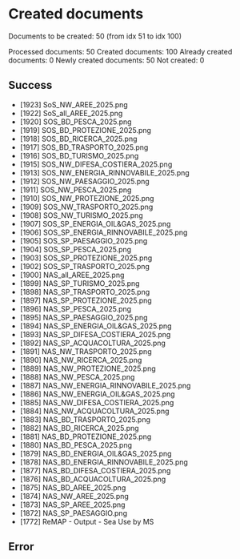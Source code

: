 # Created documents

Documents to be created: 50 (from idx 51 to idx 100)

Processed documents: 50
Created documents: 100
Already created documents: 0
Newly created documents: 50
Not created: 0

## Success

- [1923] SoS_NW_AREE_2025.png
- [1922] SoS_all_AREE_2025.png
- [1920] SOS_BD_PESCA_2025.png
- [1919] SOS_BD_PROTEZIONE_2025.png
- [1918] SOS_BD_RICERCA_2025.png
- [1917] SOS_BD_TRASPORTO_2025.png
- [1916] SOS_BD_TURISMO_2025.png
- [1915] SOS_NW_DIFESA_COSTIERA_2025.png
- [1913] SOS_NW_ENERGIA_RINNOVABILE_2025.png
- [1912] SOS_NW_PAESAGGIO_2025.png
- [1911] SOS_NW_PESCA_2025.png
- [1910] SOS_NW_PROTEZIONE_2025.png
- [1909] SOS_NW_TRASPORTO_2025.png
- [1908] SOS_NW_TURISMO_2025.png
- [1907] SOS_SP_ENERGIA_OIL&GAS_2025.png
- [1906] SOS_SP_ENERGIA_RINNOVABILE_2025.png
- [1905] SOS_SP_PAESAGGIO_2025.png
- [1904] SOS_SP_PESCA_2025.png
- [1903] SOS_SP_PROTEZIONE_2025.png
- [1902] SOS_SP_TRASPORTO_2025.png
- [1900] NAS_all_AREE_2025.png
- [1899] NAS_SP_TURISMO_2025.png
- [1898] NAS_SP_TRASPORTO_2025.png
- [1897] NAS_SP_PROTEZIONE_2025.png
- [1896] NAS_SP_PESCA_2025.png
- [1895] NAS_SP_PAESAGGIO_2025.png
- [1894] NAS_SP_ENERGIA_OIL&GAS_2025.png
- [1893] NAS_SP_DIFESA_COSTIERA_2025.png
- [1892] NAS_SP_ACQUACOLTURA_2025.png
- [1891] NAS_NW_TRASPORTO_2025.png
- [1890] NAS_NW_RICERCA_2025.png
- [1889] NAS_NW_PROTEZIONE_2025.png
- [1888] NAS_NW_PESCA_2025.png
- [1887] NAS_NW_ENERGIA_RINNOVABILE_2025.png
- [1886] NAS_NW_ENERGIA_OIL&GAS_2025.png
- [1885] NAS_NW_DIFESA_COSTIERA_2025.png
- [1884] NAS_NW_ACQUACOLTURA_2025.png
- [1883] NAS_BD_TRASPORTO_2025.png
- [1882] NAS_BD_RICERCA_2025.png
- [1881] NAS_BD_PROTEZIONE_2025.png
- [1880] NAS_BD_PESCA_2025.png
- [1879] NAS_BD_ENERGIA_OIL&GAS_2025.png
- [1878] NAS_BD_ENERGIA_RINNOVABILE_2025.png
- [1877] NAS_BD_DIFESA_COSTIERA_2025.png
- [1876] NAS_BD_ACQUACOLTURA_2025.png
- [1875] NAS_BD_AREE_2025.png
- [1874] NAS_NW_AREE_2025.png
- [1873] NAS_SP_AREE_2025.png
- [1872] NAS_SP_PAESAGGIO.png
- [1772] ReMAP - Output - Sea Use by MS

## Error
